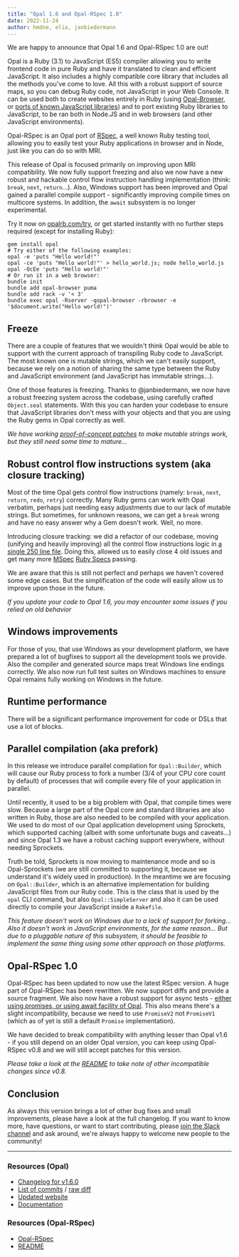 ```yaml
---
title: "Opal 1.6 and Opal-RSpec 1.0"
date: 2022-11-24
author: hmdne, elia, janbiedermann
---
```


We are happy to announce that Opal 1.6 and Opal-RSpec 1.0 are out!

Opal is a Ruby (3.1) to JavaScript (ES5) compiler allowing you to write frontend code in pure Ruby and have it translated to clean and efficient JavaScript. It also includes a highly compatible core library that includes all the methods you've come to love. All this with a robust support of source maps, so you can debug Ruby code, not JavaScript in your Web Console. It can be used both to create websites entirely in Ruby (using [Opal-Browser](https://github.com/opal/opal-browser), or [ports of known JavaScript libraries](https://opalrb.com/libraries/)) and to port existing Ruby libraries to JavaScript, to be ran both in Node.JS and in web browsers (and other JavaScript environments).

Opal-RSpec is an Opal port of [RSpec](https://rspec.info/), a well known Ruby testing tool, allowing you to easily test your Ruby applications in browser and in Node, just like you can do so with MRI.

This release of Opal is focused primarily on improving upon MRI compatibility. We now fully support freezing and also we now have a new robust and hackable control flow instruction handling implementation (think: `break`, `next`, `return`...). Also, Windows support has been improved and Opal gained a parallel compile support - significantly improving compile times on multicore systems. In addition, the `await` subsystem is no longer experimental.

Try it now on [opalrb.com/try](https://opalrb.com/try), or get started instantly with no further steps required (except for installing Ruby):

```
gem install opal
# Try either of the following examples:
opal -e 'puts "Hello world!"'
opal -ce 'puts "Hello world!"' > hello_world.js; node hello_world.js
opal -OcEe 'puts "Hello world!"'
# Or run it in a web browser:
bundle init
bundle add opal-browser puma
bundle add rack -v '< 3'
bundle exec opal -Rserver -qopal-browser -rbrowser -e '$document.write("Hello world!")'
```

<div id="continue-reading"></div>

## Freeze

There are a couple of features that we wouldn't think Opal would be able to support with the current approach of transpiling Ruby code to JavaScript. The most known one is mutable strings, which we can't easily support, because we rely on a notion of sharing the same type between the Ruby and JavaScript environment (and JavaScript has immutable strings...).

One of those features is freezing. Thanks to @janbiedermann, we now have a robust freezing system across the codebase, using carefully crafted `Object.seal` statements. With this you can harden your codebase to ensure that JavaScript libraries don't mess with your objects and that you are using the Ruby gems in Opal correctly as well.

*We have working [proof-of-concept patches](https://github.com/opal/opal/pull/2358) to make mutable strings work, but they still need some time to mature...*

## Robust control flow instructions system (aka closure tracking)

Most of the time Opal gets control flow instructions (namely: `break`, `next`, `return`, `redo`, `retry`) correctly. Many Ruby gems can work with Opal verbatim, perhaps just needing easy adjustments due to our lack of mutable strings. But sometimes, for unknown reasons, we can get a `break` wrong and have no easy answer why a Gem doesn't work. Well, no more.

Introducing closure tracking: we did a refactor of our codebase, moving (unifying and heavily improving) all the control flow instructions logic in [a single 250 line file](https://github.com/opal/opal/blob/master/lib/opal/nodes/closure.rb). Doing this, allowed us to easily close 4 old issues and get many more [MSpec](https://github.com/ruby/mspec) [Ruby Specs](https://github.com/ruby/spec) passing.

We are aware that this is still not perfect and perhaps we haven't covered some edge cases. But the simplification of the code will easily allow us to improve upon those in the future.

*If you update your code to Opal 1.6, you may encounter some issues if you relied on old behavior*

## Windows improvements

For those of you, that use Windows as your development platform, we have prepared a lot of bugfixes to support all the development tools we provide. Also the compiler and generated source maps treat Windows line endings correctly. We also now run full test suites on Windows machines to ensure Opal remains fully working on Windows in the future.

## Runtime performance

There will be a significant performance improvement for code or DSLs that use a lot of blocks.

## Parallel compilation (aka prefork)

In this release we introduce parallel compilation for `Opal::Builder`, which will cause our Ruby process to fork a number (3/4 of your CPU core count by default) of processes that will compile every file of your application in parallel.

Until recently, it used to be a big problem with Opal, that compile times were slow. Because a large part of the Opal core and standard libraries are also written in Ruby, those are also needed to be compiled with your application. We used to do most of our Opal application development using Sprockets, which supported caching (albeit with some unfortunate bugs and caveats...) and since Opal 1.3 we have a robust caching support everywhere, without needing Sprockets.

Truth be told, Sprockets is now moving to maintenance mode and so is Opal-Sprockets (we are still committed to supporting it, because we understand it's widely used in production). In the meantime we are focusing on `Opal::Builder`, which is an alternative implementation for building JavaScript files from our Ruby code. This is the class that is used by the `opal` CLI command, but also `Opal::SimpleServer` and also it can be used directly to compile your JavaScript inside a `Rakefile`.

*This feature doesn't work on Windows due to a lack of support for forking... Also it doesn't work in JavaScript environments, for the same reason... But due to a pluggable nature of this subsystem, it should be feasible to implement the same thing using some other approach on those platforms.*

## Opal-RSpec 1.0

Opal-RSpec has been updated to now use the latest RSpec version. A huge part of Opal-RSpec has been rewritten. We now support diffs and provide a source fragment. We also now have a robust support for async tests - [either using promises, or using await facility of Opal](https://opalrb.com/docs/guides/v1.5.1/async). This also means there's a slight incompatibility, because we need to use `PromiseV2` not `PromiseV1` (which as of yet is still a default `Promise` implementation).

We have decided to break compatibility with anything lesser than Opal v1.6 - if you still depend on an older Opal version, you can keep using Opal-RSpec v0.8 and we will still accept patches for this version.

*Please take a look at the [README](https://github.com/opal/opal-rspec/blob/master/README.md) to take note of other incompatible changes since v0.8.*

## Conclusion

As always this version brings a lot of other bug fixes and small improvements, please have a look at the full changelog. If you want to know more, have questions, or want to start contributing, please [join the Slack channel](https://slack.opalrb.com) and ask around, we're always happy to welcome new people to the community!

---

### Resources (Opal)

* [Changelog for v1.6.0](https://github.com/opal/opal/releases/tag/v1.6.0)
* [List of commits](https://github.com/opal/opal/compare/v1.5.1...v1.6.0) / [raw diff](https://github.com/opal/opal/compare/v1.5.1...v1.6.0.diff)
* [Updated website](https://opalrb.com)
* [Documentation](http://opalrb.com/docs/)

### Resources (Opal-RSpec)

* [Opal-RSpec](https://github.com/opal/opal-rspec)
* [README](https://github.com/opal/opal-rspec/blob/master/README.md)
